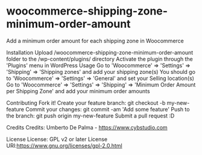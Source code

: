 # woocommerce-shipping-zone-minimum-order-amount
Add a minimum order amount for each shipping zone in Woocommerce

Installation
Upload /woocommerce-shipping-zone-minimum-order-amount folder to the /wp-content/plugins/ directory
Activate the plugin through the 'Plugins' menu in WordPress
Usage
Go to 'Woocommerce' => 'Settings'  => 'Shipping' => 'Shipping zones' and add your shipping zone(s)
You should go to 'Woocommerce' => 'Settings'  => 'General' and set your Selling location(s)
Go to 'Woocommerce' => 'Settings'  => 'Shipping' => 'Minimum Order Amount per Shipping Zone' and add your minimum order amounts

Contributing
Fork it!
Create your feature branch: git checkout -b my-new-feature
Commit your changes: git commit -am 'Add some feature'
Push to the branch: git push origin my-new-feature
Submit a pull request :D


Credits
Credits: Umberto De Palma - https://www.cybstudio.com

License
License: GPL v2 or later License URI:https://www.gnu.org/licenses/gpl-2.0.html
